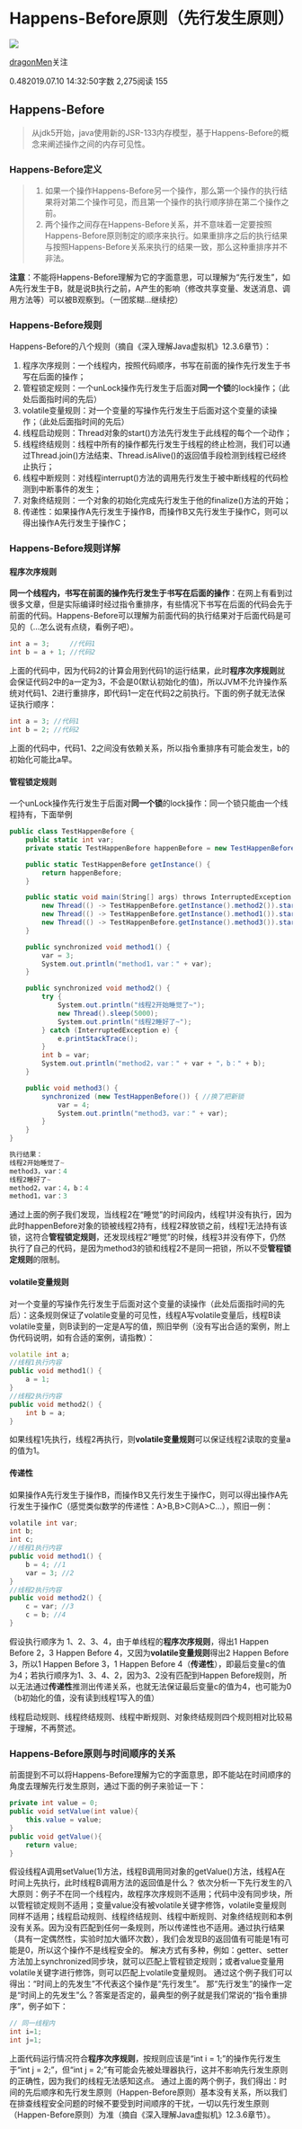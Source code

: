 # Happens-Before原则（先行发生原则）

[![](https://upload.jianshu.io/users/upload_avatars/18653532/ede3a541-308c-4eee-81e6-1a00e54481b1.jpg?imageMogr2/auto-orient/strip|imageView2/1/w/96/h/96/format/webp)](https://www.jianshu.com/u/77c22c5a7dd1)

[dragonMen](https://www.jianshu.com/u/77c22c5a7dd1)关注

0.482019.07.10 14:32:50字数 2,275阅读 155

## Happens-Before

> 从jdk5开始，java使用新的JSR-133内存模型，基于Happens-Before的概念来阐述操作之间的内存可见性。

### Happens-Before定义

> 1. 如果一个操作Happens-Before另一个操作，那么第一个操作的执行结果将对第二个操作可见，而且第一个操作的执行顺序排在第二个操作之前。
> 2. 两个操作之间存在Happens-Before关系，并不意味着一定要按照Happens-Before原则制定的顺序来执行。如果重排序之后的执行结果与按照Happens-Before关系来执行的结果一致，那么这种重排序并不非法。

**注意**：不能将Happens-Before理解为它的字面意思，可以理解为“先行发生”，如A先行发生于B，就是说B执行之前，A产生的影响（修改共享变量、发送消息、调用方法等）可以被B观察到。（一团浆糊...继续挖）

### Happens-Before规则

Happens-Before的八个规则（摘自《深入理解Java虚拟机》12.3.6章节）：

1. 程序次序规则：一个线程内，按照代码顺序，书写在前面的操作先行发生于书写在后面的操作；
2. 管程锁定规则：一个unLock操作先行发生于后面对**同一个锁**的lock操作；（此处后面指时间的先后）
3. volatile变量规则：对一个变量的写操作先行发生于后面对这个变量的读操作；（此处后面指时间的先后）
4. 线程启动规则：Thread对象的start()方法先行发生于此线程的每个一个动作；
5. 线程终结规则：线程中所有的操作都先行发生于线程的终止检测，我们可以通过Thread.join()方法结束、Thread.isAlive()的返回值手段检测到线程已经终止执行；
6. 线程中断规则：对线程interrupt()方法的调用先行发生于被中断线程的代码检测到中断事件的发生；
7. 对象终结规则：一个对象的初始化完成先行发生于他的finalize()方法的开始；
8. 传递性：如果操作A先行发生于操作B，而操作B又先行发生于操作C，则可以得出操作A先行发生于操作C；

### Happens-Before规则详解

#### 程序次序规则

**同一个线程内，书写在前面的操作先行发生于书写在后面的操作**：在网上有看到过很多文章，但是实际编译时经过指令重排序，有些情况下书写在后面的代码会先于前面的代码。Happens-Before可以理解为前面代码的执行结果对于后面代码是可见的（...怎么说有点绕，看例子吧）。



```cpp
int a = 3;     //代码1
int b = a + 1; //代码2
```

上面的代码中，因为代码2的计算会用到代码1的运行结果，此时**程序次序规则**就会保证代码2中的a一定为3，不会是0(默认初始化的值)，所以JVM不允许操作系统对代码1、2进行重排序，即代码1一定在代码2之前执行。下面的例子就无法保证执行顺序：



```cpp
int a = 3; //代码1
int b = 2; //代码2
```

上面的代码中，代码1、2之间没有依赖关系，所以指令重排序有可能会发生，b的初始化可能比a早。

#### 管程锁定规则

一个unLock操作先行发生于后面对**同一个锁**的lock操作：同一个锁只能由一个线程持有，下面举例



```csharp
public class TestHappenBefore {
    public static int var;
    private static TestHappenBefore happenBefore = new TestHappenBefore();

    public static TestHappenBefore getInstance() {
        return happenBefore;
    }

    public static void main(String[] args) throws InterruptedException {
        new Thread(() -> TestHappenBefore.getInstance().method2()).start();
        new Thread(() -> TestHappenBefore.getInstance().method1()).start();
        new Thread(() -> TestHappenBefore.getInstance().method3()).start();
    }

    public synchronized void method1() {
        var = 3;
        System.out.println("method1，var：" + var);
    }

    public synchronized void method2() {
        try {
            System.out.println("线程2开始睡觉了~");
            new Thread().sleep(5000);
            System.out.println("线程2睡好了~");
        } catch (InterruptedException e) {
            e.printStackTrace();
        }
        int b = var;
        System.out.println("method2，var：" + var + "，b：" + b);
    }

    public void method3() {
        synchronized (new TestHappenBefore()) { //换了把新锁
            var = 4;
            System.out.println("method3，var：" + var);
        }
    }
}
```



```csharp
执行结果：
线程2开始睡觉了~
method3，var：4
线程2睡好了~
method2，var：4，b：4
method1，var：3
```

通过上面的例子我们发现，当线程2在“睡觉”的时间段内，线程1并没有执行，因为此时happenBefore对象的锁被线程2持有，线程2释放锁之前，线程1无法持有该锁，这符合**管程锁定规则**，还发现线程2“睡觉”的时候，线程3并没有停下，仍然执行了自己的代码，是因为method3的锁和线程2不是同一把锁，所以不受**管程锁定规则**的限制。

#### volatile变量规则

对一个变量的写操作先行发生于后面对这个变量的读操作（此处后面指时间的先后）：这条规则保证了volatile变量的可见性，线程A写volatile变量后，线程B读volatile变量，则B读到的一定是A写的值，照旧举例（没有写出合适的案例，附上伪代码说明，如有合适的案例，请指教）：



```cpp
volatile int a;
//线程1执行内容
public void method1() {
    a = 1;
}
//线程2执行内容
public void method2() {
    int b = a;
}
```

如果线程1先执行，线程2再执行，则**volatile变量规则**可以保证线程2读取的变量a的值为1。

#### 传递性

如果操作A先行发生于操作B，而操作B又先行发生于操作C，则可以得出操作A先行发生于操作C（感觉类似数学的传递性：A>B,B>C则A>C...），照旧一例：



```csharp
volatile int var;
int b;
int c;
//线程1执行内容
public void method1() {
    b = 4; //1
    var = 3; //2
}
//线程2执行内容
public void method2() {
    c = var; //3
    c = b; //4
}
```

假设执行顺序为 1、2、3、4，由于单线程的**程序次序规则**，得出1 Happen Before 2，3 Happen Before 4，又因为**volatile变量规则**得出2 Happen Before 3，所以1 Happen Before 3，1 Happen Before 4（**传递性**），即最后变量c的值为4；若执行顺序为1、3、4、2，因为3、2没有匹配到Happen Before规则，所以无法通过**传递性**推测出传递关系，也就无法保证最后变量c的值为4，也可能为0（b初始化的值，没有读到线程1写入的值）

线程启动规则、线程终结规则、线程中断规则、对象终结规则四个规则相对比较易于理解，不再赘述。

### Happens-Before原则与时间顺序的关系

前面提到不可以将Happens-Before理解为它的字面意思，即不能站在时间顺序的角度去理解先行发生原则，通过下面的例子来验证一下：



```csharp
private int value = 0;
public void setValue(int value){
    this.value = value;
}
public void getValue(){
    return value;
}
```

假设线程A调用setValue(1)方法，线程B调用同对象的getValue()方法，线程A在时间上先执行，此时线程B调用方法的返回值是什么？
依次分析一下先行发生的八大原则：例子不在同一个线程内，故程序次序规则不适用；代码中没有同步块，所以管程锁定规则不适用；变量value没有被volatile关键字修饰，volatile变量规则同样不适用；线程启动规则、线程终结规则、线程中断规则、对象终结规则和本例没有关系。因为没有匹配到任何一条规则，所以传递性也不适用。通过执行结果（具有一定偶然性，实验时加大循环次数），我们会发现B的返回值有可能是1有可能是0，所以这个操作不是线程安全的。
解决方式有多种，例如：getter、setter方法加上synchronized同步块，就可以匹配上管程锁定规则；或者value变量用volatile关键字进行修饰，则可以匹配上volatile变量规则。
通过这个例子我们可以得出：“时间上的先发生”不代表这个操作是“先行发生”。
那“先行发生”的操作一定是“时间上的先发生”么？答案是否定的，最典型的例子就是我们常说的“指令重排序”，例子如下：



```cpp
// 同一线程内
int i=1;
int j=1;
```

上面代码运行情况符合**程序次序规则**，按规则应该是“int i = 1;”的操作先行发生于“int j = 2;”，但“int j = 2;”有可能会先被处理器执行，这并不影响先行发生原则的正确性，因为我们的线程无法感知这点。
通过上面的两个例子，我们得出：时间的先后顺序和先行发生原则（Happen-Before原则）基本没有关系，所以我们在排查线程安全问题的时候不要受到时间顺序的干扰，一切以先行发生原则（Happen-Before原则）为准（摘自《深入理解Java虚拟机》12.3.6章节）。